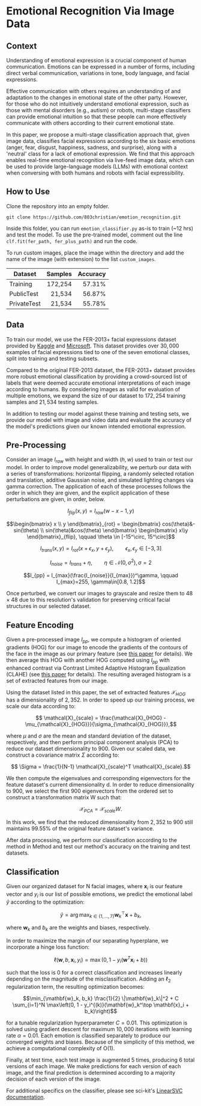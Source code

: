 # Emotional Recognition Via Image Data

## Context

Understanding of emotional expression is a crucial component of human communication. Emotions can be expressed in a number of forms, including direct verbal communication, variations in tone, body language, and facial expressions. 

Effective communication with others requires an understanding of and adaptation to the changes in emotional state of the other party. However, for those who do not intuitively understand emotional expression, such as those with mental disorders (e.g., autism) or robots, multi-stage classifiers can provide emotional intuition so that these people can more effectively communicate with others according to their current emotional state. 

In this paper, we propose a multi-stage classification approach that, given image data, classifies facial expressions according to the six basic emotions (anger, fear, disgust, happiness, sadness, and surprise), along with a 'neutral' class for a lack of emotional expression. We find that this approach enables real-time emotional recognition via live-feed image data, which can be used to provide large-language models (LLMs) with emotional context when conversing with both humans and robots with facial expressibility. 

## How to Use

Clone the repository into an empty folder.

```git clone https://github.com/803christian/emotion_recognition.git```

Inside this folder, you can run `emotion_classifier.py` as-is to train (~12 hrs) and test the model. To use the pre-trained model, comment out the line `clf.fit(fer_path, fer_plus_path)` and run the code. 

To run custom images, place the image within the directory and add the name of the image (with extension) to the list `custom_images`. 

| Dataset      | Samples  | Accuracy |
|--------------|---------:|---------:|
| Training     | 172,254  | 57.31%   |
| PublicTest   | 21,534   | 56.87%   |
| PrivateTest  | 21,534   | 55.78%   |

## Data

To train our model, we use the FER-2013+ facial expressions dataset provided by [Kaggle](https://www.kaggle.com/datasets/msambare/fer2013) and [Microsoft](https://github.com/microsoft/FERPlus). This dataset provides over $30,000$ examples of facial expressions tied to one of the seven emotional classes, split into training and testing subsets. 

Compared to the original FER-2013 dataset, the FER-2013+ dataset provides more robust emotional classification by providing a crowd-sourced list of labels that were deemed accurate emotional interpretations of each image according to humans. By considering images as valid for evaluation of multiple emotions, we expand the size of our dataset to $172,254$ training samples and $21,534$ testing samples. 

In addition to testing our model against these training and testing sets, we provide our model with image and video data and evaluate the accuracy of the model's predictions given our known intended emotional expression. 

## Pre-Processing

Consider an image $I_{raw}$ with height and width $(h, w)$ used to train or test our model. In order to improve model generalizability, we perturb our data with a series of transformations: horizontal flipping, a randomly selected rotation and translation, additive Gaussian noise, and simulated lighting changes via gamma correction. The application of each of these processes follows the order in which they are given, and the explicit application of these perturbations are given, in order, below. 

```math
I_{flip}(x,y) = I_{raw}(w-x-1, y)
```

```math
\begin{bmatrix}
        x \\ y
    \end{bmatrix}_{rot}
    = \begin{bmatrix}
        cos(\theta)&-sin(\theta) \\ sin(\theta)&cos(\theta)
    \end{bmatrix}
    \begin{bmatrix}
        x\\y
    \end{bmatrix}_{flip}, \qquad \theta \in [-15^\circ, 15^\circ]
```

```math
I_{trans}(x, y) = I_{rot}(x+\epsilon_x, y+\epsilon_y), \qquad \epsilon_x,\epsilon_y \in [-3, 3]
```

```math
I_{noise} = I_{trans} + \eta, \qquad \eta \in \mathcal{N}(0, \sigma^2), \sigma=2
```

```math
I_{pp} = I_{max}(\frac{I_{noise}}{I_{max}})^\gamma, \qquad I_{max}=255, \gamma\in[0.8, 1.2]
```

Once perturbed, we convert our images to grayscale and resize them to $48 \times48$ due to this resolution's validation for preserving critical facial structures in our selected dataset.

## Feature Encoding

Given a pre-processed image $I_{pp}$, we compute a histogram of oriented gradients (HOG) for our image to encode the gradients of the contours of the face in the image as our primary feature (see [this paper](https://ieeexplore.ieee.org/document/1467360) for details). We then average this HOG with another HOG computed using $I_{pp}$ with enhanced contrast via Contrast Limited Adaptive Histogram Equalization (CLAHE) (see [this paper](https://ieeexplore.ieee.org/document/10420184) for details). The resulting averaged histogram is a set of extracted features from our image.

Using the dataset listed in this paper, the set of extracted features $\mathcal{X}_{HOG}$ has a dimensionality of $2,352$. In order to speed up our training process, we scale our data according to:

```math
    \mathcal{X}_{scale} = \frac{\mathcal{X}_{HOG} - \mu_{\mathcal{X}_{HOG}}}{\sigma_{\mathcal{X}_{HOG}}},
```

 where $\mu$ and $\sigma$ are the mean and standard deviation of the dataset, respectively, and then perform principal component analysis (PCA) to reduce our dataset dimensionality to $900$. Given our scaled data, we construct a covariance matrix $\Sigma$ according to:

```math
     \Sigma = \frac{1}{N-1} \mathcal{X}_{scale}^T \mathcal{X}_{scale}.
```

We then compute the eigenvalues and corresponding eigenvectors for the feature dataset's current dimensionality d. In order to reduce dimensionality to 900, we select the first $900$ eigenvectors from the ordered set to construct a transformation matrix W such that:

```math
    \mathcal{X}_{PCA} = \mathcal{X}_{scale} W.
```

In this work, we find that the reduced dimensionality from $2,352$ to $900$ still maintains $99.55$\% of the original feature dataset's variance. 

After data processing, we perform our classification according to the method in Method and test our method's accuracy on the training and test datasets. 

## Classification

Given our organized dataset for N facial images, where $\mathbf{x}_i$ is our feature vector and $y_i$ is our list of possible emotions, we predict the emotional label $\hat{y}$ according to the optimization:

```math
\hat{y} = \arg\max_{k \in \{1,\dots,7\}} \mathbf{w}_k^\top \mathbf{x} + b_k,
```
where $\mathbf{w}_k$ and $b_k$ are the weights and biases, respectively. 

In order to maximize the margin of our separating hyperplane, we incorporate a hinge loss function:

```math
\ell(\mathbf{w},b,\mathbf{x}_i,y_i) = \max(0, 1 - y_i(\mathbf{w}^T\mathbf{x}_i+b))
```

such that the loss is 0 for a correct classification and increases linearly depending on the magnitude of the misclassification. Adding an $\ell_2$ regularization term, the resulting optimization becomes:

```math
\min_{\mathbf{w}_k, b_k} \frac{1}{2} \|\mathbf{w}_k\|^2 + C \sum_{i=1}^N \max\left(0, 1 - y_i^{(k)}(\mathbf{w}_k^\top \mathbf{x}_i + b_k)\right)
```

for a tunable regularization hyperparameter $C=0.01$. This optimization is solved using gradient descent for maximum $10,000$ iterations with learning rate $\alpha=0.01$. Each emotion is classified separately to produce our converged weights and biases. Because of the simplicity of this method, we achieve a computational complexity of O(1). 

Finally, at test time, each test image is augmented $5$ times, producing $6$ total versions of each image. We make predictions for each version of each image, and the final prediction is determined according to a majority decision of each version of the image.

For additional specifics on the classifier, please see sci-kit's [LinearSVC documentation](https://scikit-learn.org/stable/modules/generated/sklearn.svm.LinearSVC.html). 
